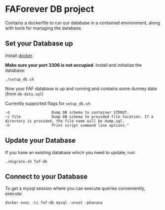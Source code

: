 # FAForever DB project

Contains a dockerfile to run our database in a contained environment, along with tools for managing the database.

## Set your Database up

Install [docker](http://docker.com).

**Make sure your port 3306 is not occupied**. Install and initialize the database:

    ./setup_db.sh

Now your FAF database is up and running and contains some dummy data (from `db-data.sql`)

Currently supported flags for `setup_db.sh`:

    -d                   Dump DB schema to container STDOUT.
    -c file              Dump DB schema to provided file location. If a directory is provided, the file name will be dump.sql.
    -h                   Print script command line options."

## Update your Database

If you have an existing database which you need to update, run:

    ./migrate.sh faf-db

## Connect to your Database

To get a mysql session where you can execute queries conveniently, execute:

    docker exec -ti faf-db mysql -uroot -pbanana

